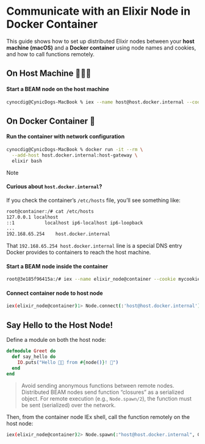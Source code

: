 # Communicate with an Elixir Node in Docker Container
This guide shows how to set up distributed Elixir nodes between your **host machine (macOS)** and a **Docker container** using node names and cookies, and how to call functions remotely.


## On Host Machine 🧑🏻‍💻 

#### Start a BEAM node on the host machine

```bash
cynocdig@CynicDogs-MacBook % iex --name host@host.docker.internal --cookie mycookie
````

## On Docker Container 🐋

#### Run the container with network configuration

```bash
cynocdig@CynicDogs-MacBook % docker run -it --rm \
  --add-host host.docker.internal:host-gateway \
  elixir bash
```

> [!NOTE]
> #### Curious about `host.docker.internal`?
>
> If you check the container’s `/etc/hosts` file, you’ll see something like:
> ```bash
> root@container:/# cat /etc/hosts
> 127.0.0.1	localhost
> ::1	        localhost ip6-localhost ip6-loopback
> ...
> 192.168.65.254	host.docker.internal
> ```
> That `192.168.65.254 host.docker.internal`  line is a special DNS entry Docker provides to containers to reach the host machine.

#### Start a BEAM node inside the container
```bash
root@3e185f96415a:/# iex --name elixir_node@container --cookie mycookie
```

#### Connect container node to host node
```bash
iex(elixir_node@container)1> Node.connect(:'host@host.docker.internal')
```

## Say Hello to the Host Node!

Define a module on both the host node:

```elixir
defmodule Greet do
  def say_hello do
    IO.puts("Hello 👋🏻 from #{node()}! 🐋")
  end
end
```
> Avoid sending anonymous functions between remote nodes. Distributed BEAM nodes send function “closures” as a serialized object. For remote execution (e.g., `Node.spawn/2`), the function must be sent (serialized) over the network.
 
Then, from the container node IEx shell, call the function remotely on the host node:

```bash
iex(elixir_node@container)2> Node.spawn(:"host@host.docker.internal", Greet, :say_hello, [])
```
